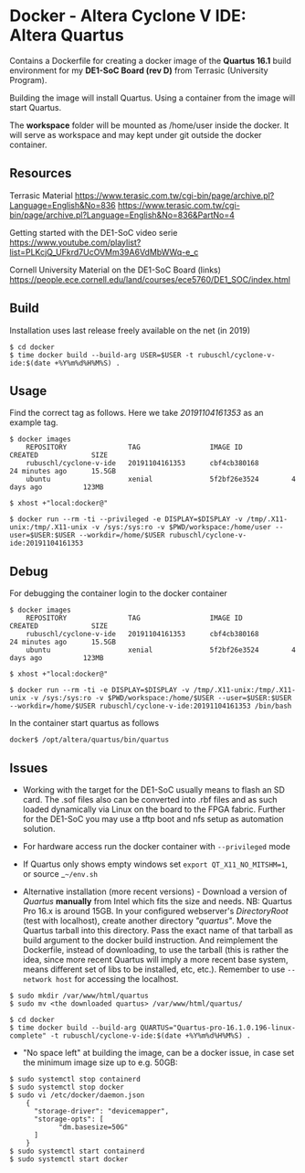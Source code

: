 # Docker - Altera Cyclone V IDE: Altera Quartus

Contains a Dockerfile for creating a docker image of the **Quartus 16.1** build environment for my **DE1-SoC Board (rev D)** from Terrasic (University Program).

Building the image will install Quartus. Using a container from the image will start Quartus.

The **workspace** folder will be mounted as /home/user inside the docker. It will serve as workspace and may kept under git outside the docker container.



## Resources

Terrasic Material
https://www.terasic.com.tw/cgi-bin/page/archive.pl?Language=English&No=836
https://www.terasic.com.tw/cgi-bin/page/archive.pl?Language=English&No=836&PartNo=4


Getting started with the DE1-SoC video serie
https://www.youtube.com/playlist?list=PLKcjQ_UFkrd7UcOVMm39A6VdMbWWq-e_c


Cornell University Material on the DE1-SoC Board (links)
https://people.ece.cornell.edu/land/courses/ece5760/DE1_SOC/index.html



## Build

Installation uses last release freely available on the net (in 2019)

```
$ cd docker
$ time docker build --build-arg USER=$USER -t rubuschl/cyclone-v-ide:$(date +%Y%m%d%H%M%S) .
```


## Usage

Find the correct tag as follows. Here we take _20191104161353_ as an example tag.

```
$ docker images
    REPOSITORY               TAG                 IMAGE ID            CREATED             SIZE
    rubuschl/cyclone-v-ide   20191104161353      cbf4cb380168        24 minutes ago      15.5GB
    ubuntu                   xenial              5f2bf26e3524        4 days ago          123MB

$ xhost +"local:docker@"

$ docker run --rm -ti --privileged -e DISPLAY=$DISPLAY -v /tmp/.X11-unix:/tmp/.X11-unix -v /sys:/sys:ro -v $PWD/workspace:/home/user --user=$USER:$USER --workdir=/home/$USER rubuschl/cyclone-v-ide:20191104161353
```


## Debug

For debugging the container login to the docker container

```
$ docker images
    REPOSITORY               TAG                 IMAGE ID            CREATED             SIZE
    rubuschl/cyclone-v-ide   20191104161353      cbf4cb380168        24 minutes ago      15.5GB
    ubuntu                   xenial              5f2bf26e3524        4 days ago          123MB

$ xhost +"local:docker@"

$ docker run --rm -ti -e DISPLAY=$DISPLAY -v /tmp/.X11-unix:/tmp/.X11-unix -v /sys:/sys:ro -v $PWD/workspace:/home/$USER --user=$USER:$USER --workdir=/home/$USER rubuschl/cyclone-v-ide:20191104161353 /bin/bash
```

In the container start quartus as follows
```
docker$ /opt/altera/quartus/bin/quartus
```



## Issues

* Working with the target for the DE1-SoC usually means to flash an SD card. The .sof files also can be converted into .rbf files and as such loaded dynamically via Linux on the board to the FPGA fabric. Further for the DE1-SoC you may use a tftp boot and nfs setup as automation solution.

* For hardware access run the docker container with ```--privileged``` mode

* If Quartus only shows empty windows set ```export QT_X11_NO_MITSHM=1```, or source _```~/env.sh```

* Alternative installation (more recent versions) - Download a version of _Quartus_ **manually** from Intel which fits the size and needs. NB: Quartus Pro 16.x is around 15GB. In your configured webserver's _DirectoryRoot_ (test with localhost), create another directory _"quartus"_. Move the Quartus tarball into this directory. Pass the exact name of that tarball as build argument to the docker build instruction. And reimplement the Dockerfile, instead of downloading, to use the tarball (this is rather the idea, since more recent Quartus will imply a more recent base system, means different set of libs to be installed, etc, etc.). Remember to use ```--network host``` for accessing the localhost.

```
$ sudo mkdir /var/www/html/quartus
$ sudo mv <the downloaded quartus> /var/www/html/quartus/

$ cd docker
$ time docker build --build-arg QUARTUS="Quartus-pro-16.1.0.196-linux-complete" -t rubuschl/cyclone-v-ide:$(date +%Y%m%d%H%M%S) .
```

* "No space left" at building the image, can be a docker issue, in case set the minimum image size up to e.g. 50GB:
```
$ sudo systemctl stop containerd
$ sudo systemctl stop docker
$ sudo vi /etc/docker/daemon.json
    {
      "storage-driver": "devicemapper",
      "storage-opts": [
            "dm.basesize=50G"
      ]
    }
$ sudo systemctl start containerd
$ sudo systemctl start docker
```
